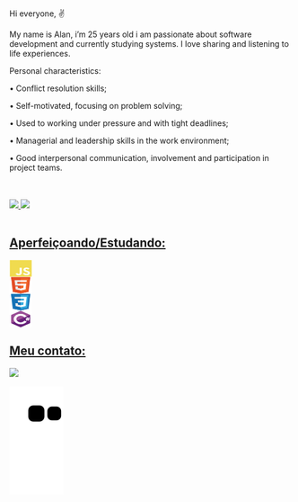 Hi everyone, ✌

My name is Alan, i’m 25 years old i am passionate about software development and currently studying systems. I love sharing and listening to life experiences.

Personal characteristics:

• Conflict resolution skills;

• Self-motivated, focusing on problem solving;

• Used to working under pressure and with tight deadlines;

• Managerial and leadership skills in the work environment;

• Good interpersonal communication, involvement and participation in project teams.

<br>
<br>

<div display:grid>
  <a href="https://github.com/alanflmendes">
  <img height="140em" src="https://github-readme-stats.vercel.app/api?username=alanflmendes&show_icons=true&theme=dracula&include_all_commits=true&count_private=true"/>
  <img height="140em" src="https://github-readme-stats.vercel.app/api/top-langs/?username=alanflmendes&layout=compact&langs_count=7&theme=dracula"/>
</div>
<div style="display: grid"><br>
  
  <h2>Aperfeiçoando/Estudando:</h2>
  <img align="center" alt="Rafa-Js" height="30" width="40" src="https://raw.githubusercontent.com/devicons/devicon/master/icons/javascript/javascript-plain.svg">
  <img align="center" alt="Rafa-HTML" height="30" width="40" src="https://raw.githubusercontent.com/devicons/devicon/master/icons/html5/html5-original.svg">
  <img align="center" alt="Rafa-CSS" height="30" width="40" src="https://raw.githubusercontent.com/devicons/devicon/master/icons/css3/css3-original.svg">
  <img align="center" alt="Rafa-Csharp" height="30" width="40" src="https://raw.githubusercontent.com/devicons/devicon/master/icons/csharp/csharp-original.svg">

</div>
  
  
 
<div>
  <h2>Meu contato:</h2>
  <a href="https://www.linkedin.com/in/alan-mendes-6a1263192" target="_blank"><img src="https://img.shields.io/badge/-LinkedIn-%230077B5?style=for-the-badge&logo=linkedin&logoColor=white" target="_blank"></a> 
 
  ![Snake animation](https://github.com/rafaballerini/rafaballerini/blob/output/github-contribution-grid-snake.svg)
 
</div>
